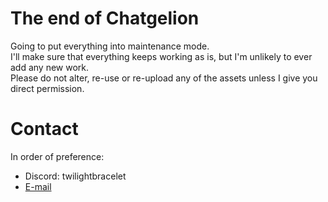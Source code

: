 # The end of Chatgelion

Going to put everything into maintenance mode.  
I'll make sure that everything keeps working as is, but I'm unlikely to ever add any new work.  
Please do not alter, re-use or re-upload any of the assets unless I give you direct permission.

# Contact

In order of preference:
- Discord: twilightbracelet
- [E-mail](mailto:calamitish@gmail.com)